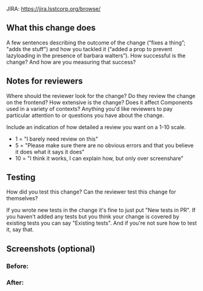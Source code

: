 JIRA: https://jira.lsstcorp.org/browse/<ID>

## What this change does

A few sentences describing the outcome of the change (“fixes a thing”; "adds the stuff") and how you tackled it (“added a prop to prevent lazyloading in the presence of barbara walters”). How successful is the change? And how are you measuring that success?

## Notes for reviewers

Where should the reviewer look for the change? Do they review the change on the frontend? How extensive is the change? Does it affect Components used in a variety of contexts? Anything you'd like reviewers to pay particular attention to or questions you have about the change.

Include an indication of how detailed a review you want on a 1-10 scale.

- 1 = "I barely need review on this"
- 5 = "Please make sure there are no obvious errors and that you believe it does what it says it does"
- 10 = "I think it works, I can explain how, but only over screenshare"

## Testing

How did you test this change? Can the reviewer test this change for themselves?

If you wrote new tests in the change it's fine to just put "New tests in PR". If you haven't added any tests but you think your change is covered by existing tests you can say "Existing tests". And if you're not sure how to test it, say that.

## Screenshots (optional)

### Before:

### After:
